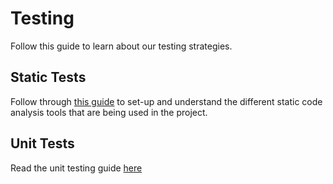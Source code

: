 # Testing

Follow this guide to learn about our testing strategies.

## Static Tests

Follow through [this guide](./STATIC_CODE_ANALYSIS.md) to set-up and understand the different static code analysis tools that are being used in the project.

## Unit Tests

Read the unit testing guide [here](UNIT_TESTING.md)
